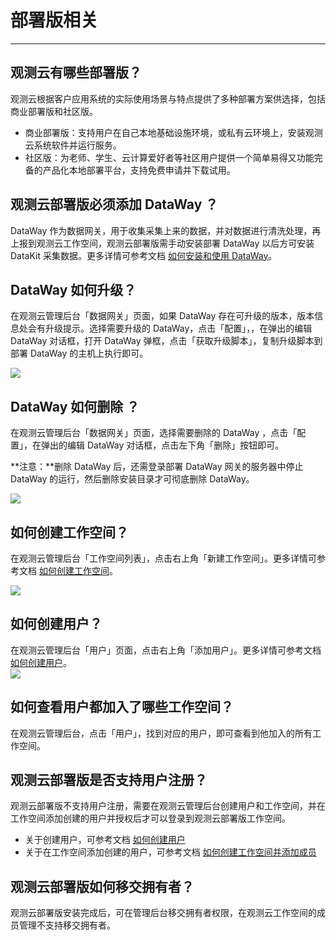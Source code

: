 # 部署版相关
---

## 观测云有哪些部署版？

观测云根据客户应用系统的实际使用场景与特点提供了多种部署方案供选择，包括商业部署版和社区版。

- 商业部署版：支持用户在自己本地基础设施环境，或私有云环境上，安装观测云系统软件并运行服务。
- 社区版：为老师、学生、云计算爱好者等社区用户提供一个简单易得又功能完备的产品化本地部署平台，支持免费申请并下载试用。

## 观测云部署版必须添加 DataWay ？

DataWay 作为数据网关，用于收集采集上来的数据，并对数据进行清洗处理，再上报到观测云工作空间，观测云部署版需手动安装部署 DataWay 以后方可安装 DataKit 采集数据。更多详情可参考文档 [如何安装和使用 DataWay](../others/install-dataway.md)。

## DataWay 如何升级？

在观测云管理后台「数据网关」页面，如果 DataWay 存在可升级的版本，版本信息处会有升级提示。选择需要升级的 DataWay，点击「配置」，，在弹出的编辑 DataWay 对话框，打开 DataWay 弹框，点击「获取升级脚本」，复制升级脚本到部署 DataWay 的主机上执行即可。

![](img/upgrade_dataway.png)

## DataWay 如何删除  ？

在观测云管理后台「数据网关」页面，选择需要删除的 DataWay ，点击「配置」，在弹出的编辑 DataWay 对话框，点击左下角「删除」按钮即可。

**注意：**删除 DataWay 后，还需登录部署 DataWay 网关的服务器中停止 DataWay 的运行，然后删除安装目录才可彻底删除 DataWay。

![](img/21.dataway_5.png)

## 如何创建工作空间？

在观测云管理后台「工作空间列表」，点击右上角「新建工作空间」。更多详情可参考文档 [如何创建工作空间](../others/create-workspace-member.md)。

![](img/17.manage_1.png)

## 如何创建用户？

在观测云管理后台「用户」页面，点击右上角「添加用户」。更多详情可参考文档 [如何创建用户](../others/create-user.md)。<br />![](img/18.user_1.png)

## 如何查看用户都加入了哪些工作空间？

在观测云管理后台，点击「用户」，找到对应的用户，即可查看到他加入的所有工作空间。

## 观测云部署版是否支持用户注册？

观测云部署版不支持用户注册，需要在观测云管理后台创建用户和工作空间，并在工作空间添加创建的用户并授权后才可以登录到观测云部署版工作空间。

- 关于创建用户，可参考文档 [如何创建用户](../others/create-user.md)
- 关于在工作空间添加创建的用户，可参考文档 [如何创建工作空间并添加成员](../others/create-workspace-member.md)

## 观测云部署版如何移交拥有者？

观测云部署版安装完成后，可在管理后台移交拥有者权限，在观测云工作空间的成员管理不支持移交拥有者。
